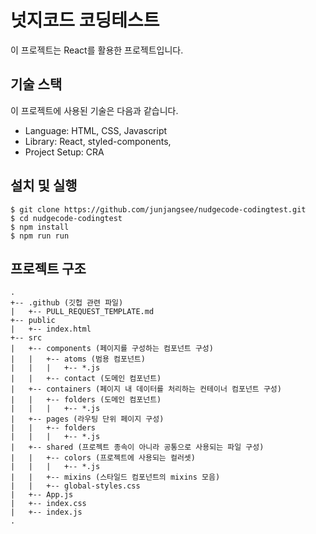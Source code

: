 # 넛지코드 코딩테스트

이 프로젝트는 React를 활용한 프로젝트입니다.

## 기술 스택

이 프로젝트에 사용된 기술은 다음과 같습니다.

- Language: HTML, CSS, Javascript
- Library: React, styled-components,
- Project Setup: CRA

## 설치 및 실행

```text
$ git clone https://github.com/junjangsee/nudgecode-codingtest.git
$ cd nudgecode-codingtest
$ npm install
$ npm run run
```

## 프로젝트 구조

```text
.
+-- .github (깃헙 관련 파일)
|   +-- PULL_REQUEST_TEMPLATE.md
+-- public
|   +-- index.html
+-- src
|   +-- components (페이지를 구성하는 컴포넌트 구성)
|   |   +-- atoms (범용 컴포넌트)
|   |   |   +-- *.js
|   |   +-- contact (도메인 컴포넌트)
|   +-- containers (페이지 내 데이터를 처리하는 컨테이너 컴포넌트 구성)
|   |   +-- folders (도메인 컴포넌트)
|   |   |   +-- *.js
|   +-- pages (라우팅 단위 페이지 구성)
|   |   +-- folders
|   |   |   +-- *.js
|   +-- shared (프로젝트 종속이 아니라 공통으로 사용되는 파일 구성)
|   |   +-- colors (프로젝트에 사용되는 컬러셋)
|   |   |   +-- *.js
|   |   +-- mixins (스타일드 컴포넌트의 mixins 모음)
|   |   +-- global-styles.css
|   +-- App.js
|   +-- index.css
|   +-- index.js
.
```
